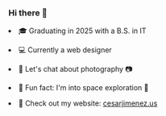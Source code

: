 ### Hi there 👋


<p><li>🎓 Graduating in 2025 with a B.S. in IT </li></p>
<p><li>💻 Currently a web designer</li></p>
<p><li>💬 Let's chat about photography 📷</li></p>
<p><li>🎲 Fun fact: I'm into space exploration 🚀</li></p>
<p>
    <li>🌴 Check out my website: <a href="https://cesarjimenez.us/">cesarjimenez.us</a></li>
</p>

